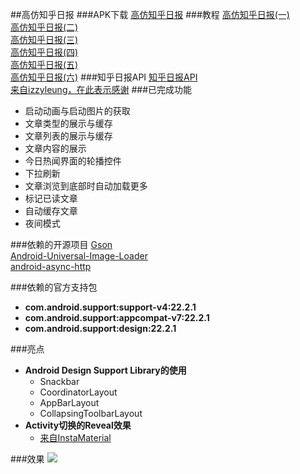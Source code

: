 ##高仿知乎日报
###APK下载
[高仿知乎日报](http://pan.baidu.com/s/1nt1RI7B "高仿知乎日报")
###教程
[高仿知乎日报(一)](http://krelve.com/android/123.html "高仿知乎日报(一)")  
[高仿知乎日报(二)](http://krelve.com/android/125.html "高仿知乎日报(二)")  
[高仿知乎日报(三)](http://krelve.com/android/126.html "高仿知乎日报(三)")  
[高仿知乎日报(四)](http://krelve.com/android/127.html "高仿知乎日报(四)")  
[高仿知乎日报(五)](http://krelve.com/android/128.html "高仿知乎日报(五)")  
[高仿知乎日报(六)](http://krelve.com/android/129.html "高仿知乎日报(六)")
###知乎日报API
[知乎日报API](https://github.com/iKrelve/KuaiHu/blob/master/%E7%9F%A5%E4%B9%8E%E6%97%A5%E6%8A%A5API.md "知乎日报API")  
[来自izzyleung，在此表示感谢](https://github.com/izzyleung/ZhihuDailyPurify "izzyleung")
###已完成功能
* 启动动画与启动图片的获取
* 文章类型的展示与缓存
* 文章列表的展示与缓存
* 文章内容的展示
* 今日热闻界面的轮播控件
* 下拉刷新
* 文章浏览到底部时自动加载更多
* 标记已读文章
* 自动缓存文章
* 夜间模式  

###依赖的开源项目
[Gson](https://github.com/google/gson "Gson")  
[Android-Universal-Image-Loader](https://github.com/nostra13/Android-Universal-Image-Loader "Android-Universal-Image-Loader")  
[android-async-http](https://github.com/loopj/android-async-http "android-async-http")  

###依赖的官方支持包
* **com.android.support:support-v4:22.2.1**
* **com.android.support:appcompat-v7:22.2.1**
* **com.android.support:design:22.2.1**  

###亮点
* **Android Design Support Library的使用**
	* Snackbar
	* CoordinatorLayout
	* AppBarLayout
	* CollapsingToolbarLayout
* **Activity切换的Reveal效果** 
	* [来自InstaMaterial](https://github.com/frogermcs/InstaMaterial "InstaMaterial")  
	
###效果
![](http://7xjs0n.com1.z0.glb.clouddn.com/zhihu_final.gif)




